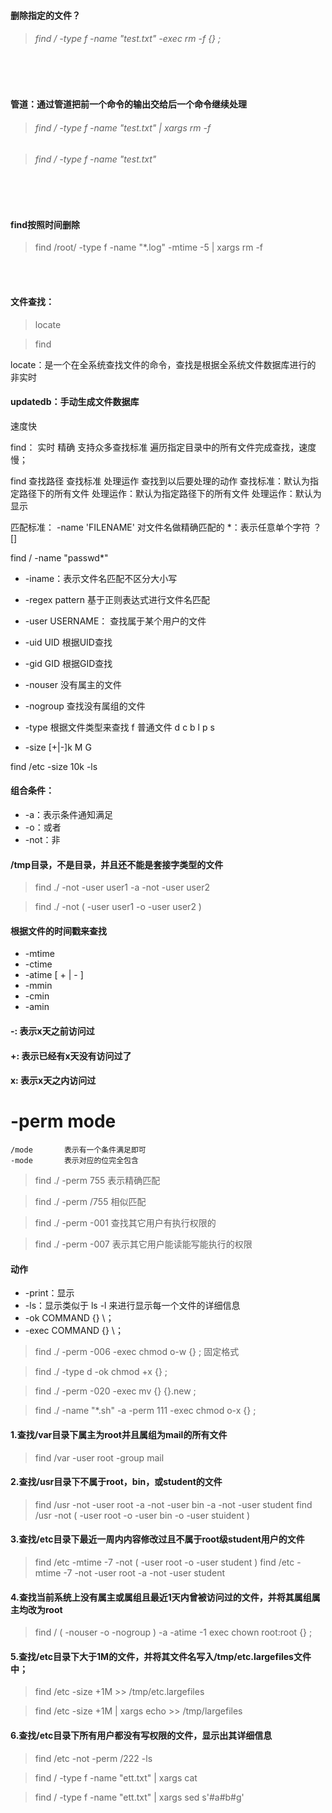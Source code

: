 #### 删除指定的文件？
> ###### find / -type f -name "test.txt" -exec rm -f {} \;

<br>

<br>

#### 管道：通过管道把前一个命令的输出交给后一个命令继续处理
> ###### find / -type f -name "test.txt" | xargs rm -f 

> ###### find / -type f -name "test.txt"

<br>

<br>

#### find按照时间删除

> find /root/ -type f -name "*.log" -mtime -5 | xargs rm -f  

<br>

<br>

#### 文件查找：

> locate

> find


locate：是一个在全系统查找文件的命令，查找是根据全系统文件数据库进行的
        非实时

#### updatedb：手动生成文件数据库
速度快

find：
        实时
        精确
        支持众多查找标准
        遍历指定目录中的所有文件完成查找，速度慢；

find 
查找路径  查找标准  处理运作  查找到以后要处理的动作
查找标准：默认为指定路径下的所有文件
处理运作：默认为指定路径下的所有文件
处理运作：默认为显示

匹配标准：
        -name 'FILENAME'      对文件名做精确匹配的
        *：表示任意单个字符
        ？
        []


find / -name "passwd*"

* -iname：表示文件名匹配不区分大小写
* -regex pattern   基于正则表达式进行文件名匹配

* -user USERNAME： 查找属于某个用户的文件
* -uid UID  根据UID查找
* -gid GID  根据GID查找
* -nouser     没有属主的文件
* -nogroup   查找没有属组的文件

* -type       根据文件类型来查找
    f       普通文件
    d
    c
    b
    l
    p
    s
        
* -size
    [+|-]k
    M
    G
        
find /etc -size 10k -ls


#### 组合条件：
* -a：表示条件通知满足
* -o：或者
* -not：非
            
            
#### /tmp目录，不是目录，并且还不能是套接字类型的文件

> find ./ -not -user user1 -a -not -user user2

> find ./ -not \( -user user1 -o -user user2 \)


#### 根据文件的时间戳来查找
* -mtime
* -ctime
* -atime
    [ + | - ] 
* -mmin
* -cmin
* -amin       
    

            
#### -: 表示x天之前访问过
#### +: 表示已经有x天没有访问过了
#### x: 表示x天之内访问过

# -perm mode
    
    /mode       表示有一个条件满足即可
    -mode       表示对应的位完全包含

> find ./ -perm 755       表示精确匹配

> find ./ -perm /755     相似匹配
              
> find ./ -perm -001      查找其它用户有执行权限的

> find ./ -perm -007      表示其它用户能读能写能执行的权限


#### 动作
* -print：显示
* -ls：显示类似于 ls -l 来进行显示每一个文件的详细信息
* -ok COMMAND {} \；
* -exec COMMAND {} \；

> find ./ -perm -006 -exec chmod o-w {} \;            固定格式

> find ./ -type d -ok chmod +x {} \;

> find ./ -perm -020 -exec mv {} {}.new \;

> find ./ -name "*.sh" -a -perm 111 -exec chmod o-x {} \;

#### 1.查找/var目录下属主为root并且属组为mail的所有文件
> find /var -user root -group mail

#### 2.查找/usr目录下不属于root，bin，或student的文件
> find /usr -not -user root -a -not -user bin -a -not -user student
> find /usr -not \( -user root -o -user bin -o -user stuident \)

#### 3.查找/etc目录下最近一周内内容修改过且不属于root级student用户的文件
> find /etc -mtime -7 -not \( -user root -o -user student \)
> find /etc -mtime -7 -not -user root -a -not -user student

#### 4.查找当前系统上没有属主或属组且最近1天内曾被访问过的文件，并将其属组属主均改为root
> find / \( -nouser -o -nogroup \) -a -atime -1 exec chown root:root {} \;

#### 5.查找/etc目录下大于1M的文件，并将其文件名写入/tmp/etc.largefiles文件中；
> find /etc -size +1M >> /tmp/etc.largefiles

> find /etc -size +1M | xargs echo >> /tmp/largefiles


#### 6.查找/etc目录下所有用户都没有写权限的文件，显示出其详细信息
> find /etc -not -perm /222 -ls


> find / -type f -name "ett.txt" | xargs cat

> find / -type f -name "ett.txt" | xargs sed s'#a#b#g'
